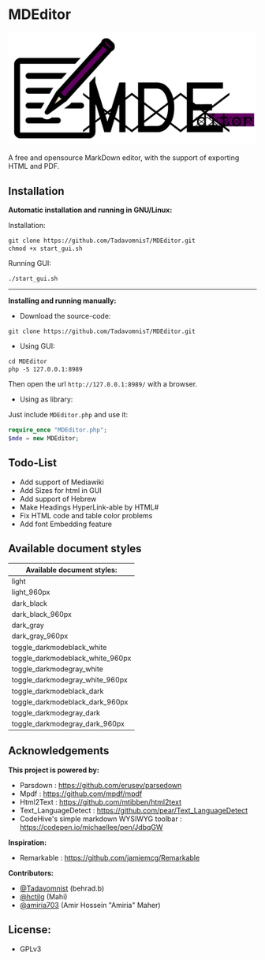 # MDEditor

![MDEditor-Logo](./docs/images/MDEditor_logo.png)

A free and opensource MarkDown editor, with the support of exporting HTML and PDF.

## Installation

**Automatic installation and running in GNU/Linux:**

Installation:
```
git clone https://github.com/TadavomnisT/MDEditor.git
chmod +x start_gui.sh
```
Running GUI:
```
./start_gui.sh
```

----------------------------

**Installing and running manually:**

* Download the source-code:
```
git clone https://github.com/TadavomnisT/MDEditor.git
```
* Using GUI:
```
cd MDEditor
php -S 127.0.0.1:8989
```
Then open the url `http://127.0.0.1:8989/` with a browser.
* Using as library:

Just include `MDEditor.php` and use it:
```php
require_once "MDEditor.php";
$mde = new MDEditor;
```

## Todo-List
+ Add support of Mediawiki
+ Add Sizes for html in GUI
+ Add support of Hebrew
+ Make Headings HyperLink-able by HTML#
+ Fix HTML code and table color problems
+ Add font Embedding feature


## Available document styles

|Available document styles:|
|--------|
|light|
|light_960px|
|dark_black|
|dark_black_960px|
|dark_gray|
|dark_gray_960px|
|toggle_darkmodeblack_white|
|toggle_darkmodeblack_white_960px|
|toggle_darkmodegray_white|
|toggle_darkmodegray_white_960px|
|toggle_darkmodeblack_dark|
|toggle_darkmodeblack_dark_960px|
|toggle_darkmodegray_dark|
|toggle_darkmodegray_dark_960px|


## Acknowledgements

**This project is powered by:**
* Parsdown : https://github.com/erusev/parsedown
* Mpdf : https://github.com/mpdf/mpdf
* Html2Text : https://github.com/mtibben/html2text
* Text_LanguageDetect : https://github.com/pear/Text_LanguageDetect
* CodeHive's simple markdown WYSIWYG toolbar : https://codepen.io/michaellee/pen/JdbqGW

**Inspiration:**
* Remarkable : https://github.com/jamiemcg/Remarkable
  
**Contributors:**
* [@Tadavomnist](https://github.com/TadavomnisT) (behrad.b)
* [@hctilg](https://github.com/hctilg) (Mahi)
* [@amiria703](https://github.com/amiria703) (Amir Hossein "Amiria" Maher)

## License:

* GPLv3
